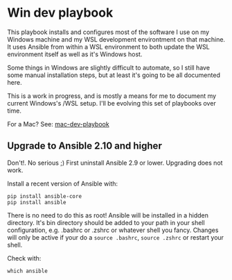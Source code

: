 # Win dev playbook

This playbook installs and configures most of the software I use on my Windows machine and
my WSL development environtment on that machine. It uses Ansible from within a WSL environment to
both update the WSL environment itself as well as it's Windows host.

Some things in Windows are slightly difficult to automate,
so I still have some manual installation steps, but at least it's  going to be all documented here.

This is a work in progress, and is mostly a means for me to document my current Windows's /WSL setup.
I'll be evolving this set of playbooks over time.

For a Mac? See: [mac-dev-playbook](https://github.com/geerlingguy/mac-dev-playbook)

## Upgrade to Ansible 2.10 and higher

Don't!. No serious ;) First uninstall Ansible 2.9 or lower. Upgrading does not
work.

Install a recent version of Ansible with:

```shell
pip install ansible-core
pip install ansible
```
There is no need to do this as root!
Ansible will be installed in a hidden directory. It's bin directory should be
added to your path in your shell configuration, e.g. .bashrc or .zshrc or
whatever shell you fancy. Changes will only be active if your do a `source
.bashrc`, `source .zshrc` or restart your shell.

Check with:

```
which ansible
```

